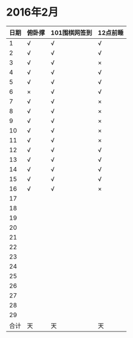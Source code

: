 # 2016年2月

日期|俯卧撑|101围棋网签到|12点前睡
:---|:-----|:------------|:--------
1|√|√|√|
2|√|√|√|
3|√|√|×|
4|√|√|√|
5|√|√|√|
6|×|√|√|
7|√|√|×|
8|√|√|×|
9|√|√|×|
10|√|√|×|
11|√|√|×|
12|√|√|√|
13|√|√|√|
14|√|√|√|
15|√|√|√|
16|√|√|×|
17||||
18||||
19||||
20||||
21||||
22||||
23||||
24||||
25||||
26||||
27||||
28||||
29||||
合计|天|天|天|